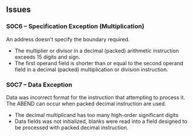 ## Issues


### S0C6 – Specification Exception (Multiplication)
An address doesn’t specify the boundary required.
- The multiplier or divisor in a decimal (packed) arithmetic instruction exceeds 15 digits and sign.
- The first operand field is shorter than or equal to the second operand field in a decimal (packed) multiplication or division instruction.

### S0C7 – Data Exception
Data was incorrect format for the instruction that attempting to process it. The ABEND can occur when packed decimal instruction are used.
- The decimal multiplicand has too many high-order significant digits
- Data fields was not initialized, blanks were read into a field designed to be processed with packed decimal instruction.